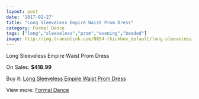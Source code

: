 ```yaml
---
layout: post
date: '2017-02-27'
title: "Long Sleeveless Empire Waist Prom Dress"
category: Formal Dance
tags: ["long","sleeveless","prom","evening","beaded"]
image: http://img.transblink.com/8854-thickbox_default/long-sleeveless-empire-waist-prom-dress.jpg
---
```

Long Sleeveless Empire Waist Prom Dress

On Sales: **$418.99**
<a href="https://www.transblink.com/en/formal-dance/2914-long-sleeveless-empire-waist-prom-dress.html"><amp-img layout="responsive" width="600" height="600" src="//img.transblink.com/8854-thickbox_default/long-sleeveless-empire-waist-prom-dress.jpg" alt="Long Sleeveless Empire Waist Prom Dress 0" /></a>
<a href="https://www.transblink.com/en/formal-dance/2914-long-sleeveless-empire-waist-prom-dress.html"><amp-img layout="responsive" width="600" height="600" src="//img.transblink.com/8856-thickbox_default/long-sleeveless-empire-waist-prom-dress.jpg" alt="Long Sleeveless Empire Waist Prom Dress 1" /></a>
<a href="https://www.transblink.com/en/formal-dance/2914-long-sleeveless-empire-waist-prom-dress.html"><amp-img layout="responsive" width="600" height="600" src="//img.transblink.com/8855-thickbox_default/long-sleeveless-empire-waist-prom-dress.jpg" alt="Long Sleeveless Empire Waist Prom Dress 2" /></a>

Buy it: [Long Sleeveless Empire Waist Prom Dress](https://www.transblink.com/en/formal-dance/2914-long-sleeveless-empire-waist-prom-dress.html "Long Sleeveless Empire Waist Prom Dress")

View more: [Formal Dance](https://www.transblink.com/en/6-formal-dance "Formal Dance")